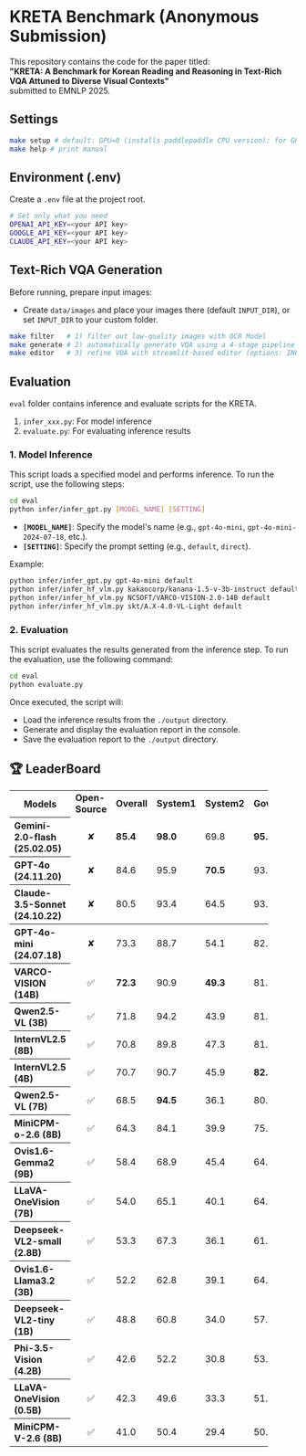 # KRETA Benchmark (Anonymous Submission)

This repository contains the code for the paper titled:  
**"KRETA: A Benchmark for Korean Reading and Reasoning in Text-Rich VQA Attuned to Diverse Visual Contexts"**  
submitted to EMNLP 2025.

## Settings
```bash
make setup # default: GPU=0 (installs paddlepaddle CPU version); for GPU OCR, run: make setup GPU=1
make help # print manual
```

## Environment (.env)

Create a `.env` file at the project root.

```bash
# Set only what you need
OPENAI_API_KEY=<your API key>
GOOGLE_API_KEY=<your API key>
CLAUDE_API_KEY=<your API key>
```

## Text-Rich VQA Generation

Before running, prepare input images:
- Create `data/images` and place your images there (default `INPUT_DIR`), or set `INPUT_DIR` to your custom folder.

```bash
make filter   # 1) filter out low-quality images with OCR Model
make generate # 2) automatically generate VQA using a 4-stage pipeline (options: INPUT_DIR)
make editor   # 3) refine VQA with streamlit-based editor (options: INPUT_DIR, OUTPUT_DIR, SAVE_BATCH)
```

## Evaluation
`eval` folder contains inference and evaluate scripts for the KRETA.

1. `infer_xxx.py`: For model inference
2. `evaluate.py`: For evaluating inference results

### 1. Model Inference

This script loads a specified model and performs inference. To run the script, use the following steps:

```bash
cd eval
python infer/infer_gpt.py [MODEL_NAME] [SETTING]
```

- **`[MODEL_NAME]`**: Specify the model's name (e.g., `gpt-4o-mini`, `gpt-4o-mini-2024-07-18`, etc.).
- **`[SETTING]`**: Specify the prompt setting (e.g., `default`, `direct`).

Example:

```bash
python infer/infer_gpt.py gpt-4o-mini default
python infer/infer_hf_vlm.py kakaocorp/kanana-1.5-v-3b-instruct default
python infer/infer_hf_vlm.py NCSOFT/VARCO-VISION-2.0-14B default
python infer/infer_hf_vlm.py skt/A.X-4.0-VL-Light default
```

### 2. Evaluation

This script evaluates the results generated from the inference step. To run the evaluation, use the following command:

```bash
cd eval
python evaluate.py
```

Once executed, the script will:
- Load the inference results from the `./output` directory.
- Generate and display the evaluation report in the console.
- Save the evaluation report to the `./output` directory.

## 🏆 LeaderBoard

<table style="width:90%;">
    <tr>
        <th>Models</th>
        <td><b>Open-Source</b></td>
        <td><b>Overall</b></td>
        <td><b>System1</b></td>
        <td><b>System2</b></td>
        <td><b>Gov.</b></td>
        <td><b>Econ.</b></td>
        <td><b>Mktg.</b></td>
        <td><b>Comm.</b></td>
        <td><b>Edu.</b></td>
        <td><b>Med.</b></td>
        <td><b>Tech.</b></td>
        <td><b>Arts.</b></td>
        <td><b>Transp.</b></td>
        <td><b>Tour.</b></td>
        <td><b>FnB.</b></td>
        <td><b>Ent.</b></td>
        <td><b>Life.</b></td>
        <td><b>Sci.</b></td>
        <td><b>Hist.</b></td>
    </tr>
    <!-- Closed Models -->
    <tr>
        <th align="left">Gemini-2.0-flash (25.02.05)</th>
        <td align="middle">✘</td>
        <td><b>85.4</b></td>
        <td><b>98.0</b></td>
        <td>69.8</td>
        <td><b>95.1</b></td>
        <td><b>95.2</b></td>
        <td><b>99.3</b></td>
        <td><b>96.1</b></td>
        <td><b>96.7</b></td>
        <td><b>92.2</b></td>
        <td>93.5</td>
        <td>98.8</td>
        <td><b>90.4</b></td>
        <td><b>98.1</b></td>
        <td>93.2</td>
        <td>95.2</td>
        <td><b>96.6</b></td>
        <td><b>44.1</b></td>
        <td>78.3</td>
    </tr>
    <tr>
        <th align="left">GPT-4o (24.11.20)</th>
        <td align="middle">✘</td>
        <td>84.6</td>
        <td>95.9</td>
        <td><b>70.5</b></td>
        <td>93.5</td>
        <td>92.3</td>
        <td>97.2</td>
        <td>90.3</td>
        <td><b>96.7</b></td>
        <td>91.1</td>
        <td><b>96.7</b></td>
        <td><b>100.0</b></td>
        <td>84.4</td>
        <td>93.5</td>
        <td><b>93.6</b></td>
        <td><b>97.0</b></td>
        <td>95.1</td>
        <td><b>44.1</b></td>
        <td><b>93.3</b></td>
    </tr>
    <tr style="border-bottom: 1.5px solid">
        <th align="left">Claude-3.5-Sonnet (24.10.22)</th>
        <td align="middle">✘</td>
        <td>80.5</td>
        <td>93.4</td>
        <td>64.5</td>
        <td>93.5</td>
        <td>91.3</td>
        <td>92.4</td>
        <td>87.0</td>
        <td>93.0</td>
        <td>91.1</td>
        <td>87.0</td>
        <td>91.6</td>
        <td>84.4</td>
        <td>94.4</td>
        <td>89.8</td>
        <td>92.3</td>
        <td>92.2</td>
        <td>37.4</td>
        <td>70.0</td>
    </tr>
    <tr>
        <th align="left">GPT-4o-mini (24.07.18)</th>
        <td align="middle">✘</td>
        <td>73.3</td>
        <td>88.7</td>
        <td>54.1</td>
        <td>82.4</td>
        <td>82.7</td>
        <td>85.5</td>
        <td>84.4</td>
        <td>87.4</td>
        <td>83.3</td>
        <td>80.4</td>
        <td>89.2</td>
        <td>80.2</td>
        <td>84.3</td>
        <td>81.4</td>
        <td>86.3</td>
        <td>87.3</td>
        <td>30.3</td>
        <td>45.0</td>
    </tr>
    <!-- Open-Source Models -->
    <tr>
        <th align="left">VARCO-VISION (14B)</th>
        <td align="middle">✅</td>
        <td><b>72.3</b></td>
        <td>90.9</td>
        <td><b>49.3</b></td>
        <td>81.6</td>
        <td><b>87.5</b></td>
        <td>83.4</td>
        <td><b>83.1</b></td>
        <td>84.2</td>
        <td><b>86.7</b></td>
        <td><b>84.8</b></td>
        <td>79.5</td>
        <td><b>82.6</b></td>
        <td>83.3</td>
        <td>76.1</td>
        <td>81.5</td>
        <td>85.3</td>
        <td>33.7</td>
        <td>31.7</td>
    </tr>
    <tr>
        <th align="left">Qwen2.5-VL (3B)</th>
        <td align="middle">✅</td>
        <td>71.8</td>
        <td>94.2</td>
        <td>43.9</td>
        <td>81.6</td>
        <td>76.9</td>
        <td>85.5</td>
        <td>77.9</td>
        <td><b>87.4</b></td>
        <td>80.0</td>
        <td>79.3</td>
        <td>85.5</td>
        <td>75.4</td>
        <td><b>84.3</b></td>
        <td>76.9</td>
        <td><b>87.5</b></td>
        <td>83.3</td>
        <td>33.9</td>
        <td>36.7</td>
    </tr>
    <tr>
        <th align="left">InternVL2.5 (8B)</th>
        <td align="middle">✅</td>
        <td>70.8</td>
        <td>89.8</td>
        <td>47.3</td>
        <td>81.6</td>
        <td>76.9</td>
        <td>85.5</td>
        <td>81.8</td>
        <td>83.7</td>
        <td>81.1</td>
        <td>77.2</td>
        <td>78.3</td>
        <td>76.0</td>
        <td>83.3</td>
        <td>74.2</td>
        <td>78.6</td>
        <td>85.8</td>
        <td><b>34.1</b></td>
        <td>38.3</td>
    </tr>
    <tr>
        <th align="left">InternVL2.5 (4B)</th>
        <td align="middle">✅</td>
        <td>70.7</td>
        <td>90.7</td>
        <td>45.9</td>
        <td><b>82.0</b></td>
        <td>76.9</td>
        <td><b>87.6</b></td>
        <td><b>83.1</b></td>
        <td>83.7</td>
        <td>78.9</td>
        <td>79.3</td>
        <td>79.5</td>
        <td>75.4</td>
        <td>77.8</td>
        <td>69.3</td>
        <td>81.0</td>
        <td><b>86.3</b></td>
        <td>33.9</td>
        <td><b>46.7</b></td>
    </tr>
    <tr>
        <th align="left">Qwen2.5-VL (7B)</th>
        <td align="middle">✅</td>
        <td>68.5</td>
        <td><b>94.5</b></td>
        <td>36.1</td>
        <td>80.0</td>
        <td>77.9</td>
        <td>85.5</td>
        <td>81.2</td>
        <td><b>87.4</b></td>
        <td>76.7</td>
        <td>75.0</td>
        <td><b>89.2</b></td>
        <td>77.8</td>
        <td>82.4</td>
        <td><b>77.7</b></td>
        <td>86.3</td>
        <td>85.8</td>
        <td>15.1</td>
        <td>36.7</td>
    </tr>
    <tr>
        <th align="left">MiniCPM-o-2.6 (8B)</th>
        <td align="middle">✅</td>
        <td>64.3</td>
        <td>84.1</td>
        <td>39.9</td>
        <td>75.9</td>
        <td>83.7</td>
        <td>79.3</td>
        <td>75.9</td>
        <td>76.7</td>
        <td>65.6</td>
        <td>75.0</td>
        <td>73.5</td>
        <td>69.5</td>
        <td>79.6</td>
        <td>67.8</td>
        <td>77.4</td>
        <td>74.0</td>
        <td>25.5</td>
        <td>25.0</td>
    </tr>
    <tr>
        <th align="left">Ovis1.6-Gemma2 (9B)</th>
        <td align="middle">✅</td>
        <td>58.4</td>
        <td>68.9</td>
        <td>45.4</td>
        <td>64.1</td>
        <td>69.2</td>
        <td>71.0</td>
        <td>72.7</td>
        <td>60.9</td>
        <td>71.1</td>
        <td>67.4</td>
        <td>53.0</td>
        <td>68.9</td>
        <td>75.9</td>
        <td>65.2</td>
        <td>58.9</td>
        <td>63.2</td>
        <td>30.5</td>
        <td>28.3</td>
    </tr>
    <tr>
        <th align="left">LLaVA-OneVision (7B)</th>
        <td align="middle">✅</td>
        <td>54.0</td>
        <td>65.1</td>
        <td>40.1</td>
        <td>64.1</td>
        <td>63.5</td>
        <td>63.4</td>
        <td>63.6</td>
        <td>58.6</td>
        <td>55.6</td>
        <td>64.1</td>
        <td>45.8</td>
        <td>68.3</td>
        <td>65.7</td>
        <td>55.3</td>
        <td>55.4</td>
        <td>55.9</td>
        <td>30.8</td>
        <td>33.3</td>
    </tr>
    <tr>
        <th align="left">Deepseek-VL2-small (2.8B)</th>
        <td align="middle">✅</td>
        <td>53.3</td>
        <td>67.3</td>
        <td>36.1</td>
        <td>61.6</td>
        <td>63.5</td>
        <td>66.9</td>
        <td>63.0</td>
        <td>57.2</td>
        <td>64.4</td>
        <td>68.5</td>
        <td>50.6</td>
        <td>59.9</td>
        <td>63.0</td>
        <td>48.9</td>
        <td>56.0</td>
        <td>57.4</td>
        <td>30.8</td>
        <td>36.7</td>
    </tr>
    <tr>
        <th align="left">Ovis1.6-Llama3.2 (3B)</th>
        <td align="middle">✅</td>
        <td>52.2</td>
        <td>62.8</td>
        <td>39.1</td>
        <td>64.5</td>
        <td>69.2</td>
        <td>60.7</td>
        <td>57.1</td>
        <td>55.8</td>
        <td>54.4</td>
        <td>62.0</td>
        <td>51.8</td>
        <td>60.5</td>
        <td>61.1</td>
        <td>56.8</td>
        <td>52.4</td>
        <td>49.5</td>
        <td>30.5</td>
        <td>31.7</td>
    </tr>
    <tr>
        <th align="left">Deepseek-VL2-tiny (1B)</th>
        <td align="middle">✅</td>
        <td>48.8</td>
        <td>60.8</td>
        <td>34.0</td>
        <td>57.1</td>
        <td>55.8</td>
        <td>63.4</td>
        <td>58.4</td>
        <td>51.2</td>
        <td>57.8</td>
        <td>57.6</td>
        <td>45.8</td>
        <td>54.5</td>
        <td>58.3</td>
        <td>43.9</td>
        <td>47.0</td>
        <td>54.4</td>
        <td>30.5</td>
        <td>31.7</td>
    </tr>
    <tr>
        <th align="left">Phi-3.5-Vision (4.2B)</th>
        <td align="middle">✅</td>
        <td>42.6</td>
        <td>52.2</td>
        <td>30.8</td>
        <td>53.5</td>
        <td>55.8</td>
        <td>40.0</td>
        <td>49.4</td>
        <td>43.3</td>
        <td>40.0</td>
        <td>53.3</td>
        <td>50.6</td>
        <td>44.3</td>
        <td>46.3</td>
        <td>42.8</td>
        <td>43.5</td>
        <td>44.6</td>
        <td>27.6</td>
        <td>36.7</td>
    </tr>
    <tr>
        <th align="left">LLaVA-OneVision (0.5B)</th>
        <td align="middle">✅</td>
        <td>42.3</td>
        <td>49.6</td>
        <td>33.3</td>
        <td>51.8</td>
        <td>48.1</td>
        <td>47.6</td>
        <td>44.8</td>
        <td>39.5</td>
        <td>50.0</td>
        <td>44.6</td>
        <td>40.9</td>
        <td>49.7</td>
        <td>51.9</td>
        <td>41.7</td>
        <td>44.6</td>
        <td>46.1</td>
        <td>28.0</td>
        <td>31.7</td>
    </tr>
    <tr>
        <th align="left">MiniCPM-V-2.6 (8B)</th>
        <td align="middle">✅</td>
        <td>41.0</td>
        <td>50.4</td>
        <td>29.4</td>
        <td>50.2</td>
        <td>54.8</td>
        <td>50.3</td>
        <td>53.2</td>
        <td>44.7</td>
        <td>41.1</td>
        <td>52.2</td>
        <td>33.7</td>
        <td>43.7</td>
        <td>48.1</td>
        <td>43.6</td>
        <td>45.8</td>
        <td>46.1</td>
        <td>18.2</td>
        <td>25.0</td>
    </tr>
</table>
